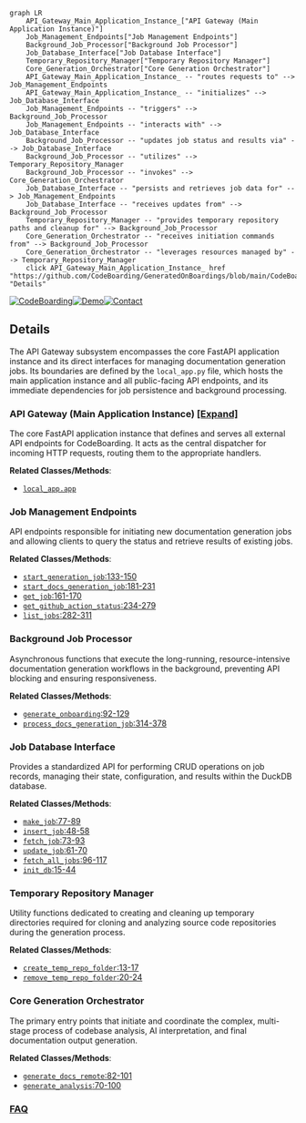 ```mermaid
graph LR
    API_Gateway_Main_Application_Instance_["API Gateway (Main Application Instance)"]
    Job_Management_Endpoints["Job Management Endpoints"]
    Background_Job_Processor["Background Job Processor"]
    Job_Database_Interface["Job Database Interface"]
    Temporary_Repository_Manager["Temporary Repository Manager"]
    Core_Generation_Orchestrator["Core Generation Orchestrator"]
    API_Gateway_Main_Application_Instance_ -- "routes requests to" --> Job_Management_Endpoints
    API_Gateway_Main_Application_Instance_ -- "initializes" --> Job_Database_Interface
    Job_Management_Endpoints -- "triggers" --> Background_Job_Processor
    Job_Management_Endpoints -- "interacts with" --> Job_Database_Interface
    Background_Job_Processor -- "updates job status and results via" --> Job_Database_Interface
    Background_Job_Processor -- "utilizes" --> Temporary_Repository_Manager
    Background_Job_Processor -- "invokes" --> Core_Generation_Orchestrator
    Job_Database_Interface -- "persists and retrieves job data for" --> Job_Management_Endpoints
    Job_Database_Interface -- "receives updates from" --> Background_Job_Processor
    Temporary_Repository_Manager -- "provides temporary repository paths and cleanup for" --> Background_Job_Processor
    Core_Generation_Orchestrator -- "receives initiation commands from" --> Background_Job_Processor
    Core_Generation_Orchestrator -- "leverages resources managed by" --> Temporary_Repository_Manager
    click API_Gateway_Main_Application_Instance_ href "https://github.com/CodeBoarding/GeneratedOnBoardings/blob/main/CodeBoarding/API_Gateway_Main_Application_Instance_.md" "Details"
```

[![CodeBoarding](https://img.shields.io/badge/Generated%20by-CodeBoarding-9cf?style=flat-square)](https://github.com/CodeBoarding/GeneratedOnBoardings)[![Demo](https://img.shields.io/badge/Try%20our-Demo-blue?style=flat-square)](https://www.codeboarding.org/demo)[![Contact](https://img.shields.io/badge/Contact%20us%20-%20contact@codeboarding.org-lightgrey?style=flat-square)](mailto:contact@codeboarding.org)

## Details

The API Gateway subsystem encompasses the core FastAPI application instance and its direct interfaces for managing documentation generation jobs. Its boundaries are defined by the `local_app.py` file, which hosts the main application instance and all public-facing API endpoints, and its immediate dependencies for job persistence and background processing.

### API Gateway (Main Application Instance) [[Expand]](./API_Gateway_Main_Application_Instance_.md)
The core FastAPI application instance that defines and serves all external API endpoints for CodeBoarding. It acts as the central dispatcher for incoming HTTP requests, routing them to the appropriate handlers.


**Related Classes/Methods**:

- <a href="https://github.com/CodeBoarding/CodeBoarding/blob/main/local_app.py" target="_blank" rel="noopener noreferrer">`local_app.app`</a>


### Job Management Endpoints
API endpoints responsible for initiating new documentation generation jobs and allowing clients to query the status and retrieve results of existing jobs.


**Related Classes/Methods**:

- <a href="https://github.com/CodeBoarding/CodeBoarding/blob/main/local_app.py#L133-L150" target="_blank" rel="noopener noreferrer">`start_generation_job`:133-150</a>
- <a href="https://github.com/CodeBoarding/CodeBoarding/blob/main/local_app.py#L181-L231" target="_blank" rel="noopener noreferrer">`start_docs_generation_job`:181-231</a>
- <a href="https://github.com/CodeBoarding/CodeBoarding/blob/main/local_app.py#L161-L170" target="_blank" rel="noopener noreferrer">`get_job`:161-170</a>
- <a href="https://github.com/CodeBoarding/CodeBoarding/blob/main/local_app.py#L234-L279" target="_blank" rel="noopener noreferrer">`get_github_action_status`:234-279</a>
- <a href="https://github.com/CodeBoarding/CodeBoarding/blob/main/local_app.py#L282-L311" target="_blank" rel="noopener noreferrer">`list_jobs`:282-311</a>


### Background Job Processor
Asynchronous functions that execute the long-running, resource-intensive documentation generation workflows in the background, preventing API blocking and ensuring responsiveness.


**Related Classes/Methods**:

- <a href="https://github.com/CodeBoarding/CodeBoarding/blob/main/local_app.py#L92-L129" target="_blank" rel="noopener noreferrer">`generate_onboarding`:92-129</a>
- <a href="https://github.com/CodeBoarding/CodeBoarding/blob/main/local_app.py#L314-L378" target="_blank" rel="noopener noreferrer">`process_docs_generation_job`:314-378</a>


### Job Database Interface
Provides a standardized API for performing CRUD operations on job records, managing their state, configuration, and results within the DuckDB database.


**Related Classes/Methods**:

- <a href="https://github.com/CodeBoarding/CodeBoarding/blob/main/local_app.py#L77-L89" target="_blank" rel="noopener noreferrer">`make_job`:77-89</a>
- <a href="https://github.com/CodeBoarding/CodeBoarding/blob/main/duckdb_crud.py#L48-L58" target="_blank" rel="noopener noreferrer">`insert_job`:48-58</a>
- <a href="https://github.com/CodeBoarding/CodeBoarding/blob/main/duckdb_crud.py#L73-L93" target="_blank" rel="noopener noreferrer">`fetch_job`:73-93</a>
- <a href="https://github.com/CodeBoarding/CodeBoarding/blob/main/duckdb_crud.py#L61-L70" target="_blank" rel="noopener noreferrer">`update_job`:61-70</a>
- <a href="https://github.com/CodeBoarding/CodeBoarding/blob/main/duckdb_crud.py#L96-L117" target="_blank" rel="noopener noreferrer">`fetch_all_jobs`:96-117</a>
- <a href="https://github.com/CodeBoarding/CodeBoarding/blob/main/duckdb_crud.py#L15-L44" target="_blank" rel="noopener noreferrer">`init_db`:15-44</a>


### Temporary Repository Manager
Utility functions dedicated to creating and cleaning up temporary directories required for cloning and analyzing source code repositories during the generation process.


**Related Classes/Methods**:

- <a href="https://github.com/CodeBoarding/CodeBoarding/blob/main/utils.py#L13-L17" target="_blank" rel="noopener noreferrer">`create_temp_repo_folder`:13-17</a>
- <a href="https://github.com/CodeBoarding/CodeBoarding/blob/main/utils.py#L20-L24" target="_blank" rel="noopener noreferrer">`remove_temp_repo_folder`:20-24</a>


### Core Generation Orchestrator
The primary entry points that initiate and coordinate the complex, multi-stage process of codebase analysis, AI interpretation, and final documentation output generation.


**Related Classes/Methods**:

- <a href="https://github.com/CodeBoarding/CodeBoarding/blob/main/demo.py#L82-L101" target="_blank" rel="noopener noreferrer">`generate_docs_remote`:82-101</a>
- <a href="https://github.com/CodeBoarding/CodeBoarding/blob/main/github_action.py#L70-L100" target="_blank" rel="noopener noreferrer">`generate_analysis`:70-100</a>




### [FAQ](https://github.com/CodeBoarding/GeneratedOnBoardings/tree/main?tab=readme-ov-file#faq)
